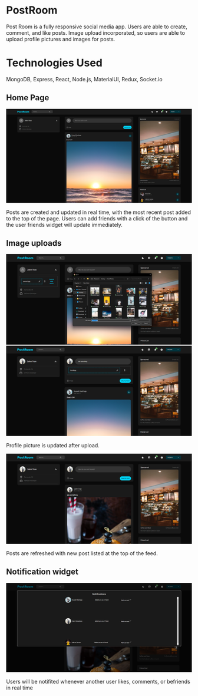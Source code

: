 <h1>PostRoom</h1>

<p>Post Room is a fully responsive social media app. Users are able to create, comment, and like posts. Image upload incorporated, so users are able to upload profile pictures and images for posts.</p>

<h1>Technologies Used</h1>
 <p>MongoDB, Express, React, Node.js, MaterialUI, Redux, Socket.io</p>
 
 <h2>Home Page</h2>
 <img src="https://github.com/DatGuy8/PostRoomFinal/blob/master/readMeImages/Screenshot%202023-06-14%20101400.png">
<p>Posts are created and updated in real time, with the most recent post added to the top of the page. Users can add friends with a click of the button and the user friends widget will update immediately.</p>

<h2>Image uploads</h2>
<img src="https://github.com/DatGuy8/PostRoomFinal/blob/master/readMeImages/Screenshot%202023-06-14%20103710.png">
<img src="https://github.com/DatGuy8/PostRoomFinal/blob/master/readMeImages/Screenshot%202023-06-14%20103927.png">
<p>Profile picture is updated after upload.</p>
<img src="https://github.com/DatGuy8/PostRoomFinal/blob/master/readMeImages/Screenshot%202023-06-14%20103940.png">
<p>Posts are refreshed with new post listed at the top of the feed.</p>

<h2>Notification widget</h2>
<img src="https://github.com/DatGuy8/PostRoomFinal/blob/master/readMeImages/Screenshot%202023-06-14%20104536.png">
<p>Users will be notifited whenever another user likes, comments, or befriends in real time</p>
